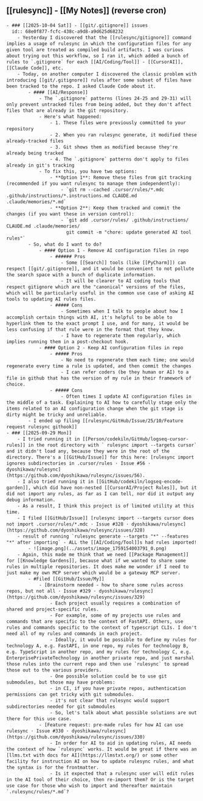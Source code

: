 ## [[rulesync]] - [[My Notes]] (reverse cron)
	- ### [[2025-10-04 Sat]] - [[git/.gitignore]] issues
	  id:: 68e0f877-fcfc-438c-a9d8-a9d625d68232
		- Yesterday I discovered that the [[rulesync/gitignore]] command implies a usage of rulesync in which the configuration files for any given tool are treated as compiled build artifacts. I was curious about trying out this workflow, so I ran it, which added a bunch of rules to `.gitignore` for each [[AI/Coding/Tool]] - [[CursorAI]], [[Claude Code]], etc.
		- Today, on another computer I discovered the classic problem with introducing [[git/.gitignore]] rules after some subset of files have been tracked to the repo. I asked Claude Code about it.
			- #### [[AI/Response]]
				- The `.gitignore` patterns (lines 24-25 and 29-31) will only prevent untracked files from being added, but they don't affect files that are already in the git repository.
				- Here's what happened:
					- 1. These files were previously committed to your repository
					- 2. When you ran rulesync generate, it modified these already-tracked files
					- 3. Git shows them as modified because they're already being tracked
					- 4. The `.gitignore` patterns don't apply to files already in git's tracking
				- To fix this, you have two options:
					- **Option 1**: Remove these files from git tracking (recommended if you want rulesync to manage them independently):
						- `git rm --cached .cursor/rules/*.mdc .github/instructions/*.instructions.md CLAUDE.md .claude/memories/*.md`
					- **Option 2**: Keep them tracked and commit the changes (if you want these in version control):
						- `git add .cursor/rules/ .github/instructions/ CLAUDE.md .claude/memories/
						  git commit -m "chore: update generated AI tool rules"`
			- So, what do I want to do?
				- #### Option 1 - Remove AI configuration files in repo
					- ###### Pros
						- Some [[Search]] tools (like [[PyCharm]]) can respect [[git/.gitignore]], and it would be convenient to not pollute the search space with a bunch of duplicate information.
						- It will be clearer to AI coding tools that respect gitignore which are the "canonical" versions of the files, which will be particularly useful in the common use case of asking AI tools to updating AI rules files.
					- ##### Cons
						- Sometimes when I talk to people about how I accomplish certain things with AI, it's helpful to be able to hyperlink them to the exact prompt I use, and for many, it would be less confusing if that rule were in the format that they know.
						- I have to regenerate them regularly, which implies running them in a post-checkout hook.
				- #### Option 2 - Keep AI configuration files in repo
					- ##### Pros
						- No need to regenerate them each time; one would regenerate every time a rule is updated, and then commit the changes
						- I can refer coders (be they human or AI) to a file in github that has the version of my rule in their framework of choice.
					- ##### Cons
						- Often times I update AI configuration files in the middle of a task. Explaining to AI how to carefully stage only the items related to an AI configuration change when the git stage is dirty might be tricky and unreliable.
			- I ended up filing [[rulesync/GitHub/Issue/25/10/Feature request rulesync githook]]
	- ### [[2025-09-29 Mon]]
		- I tried running it in [[Person/codekiln/GitHub/logseq-cursor-rules]] in the root directory with ` rulesync import --targets cursor` and it didn't load any, because they were in the root of the directory. There's a [[GitHub/Issue]] for this here: [rulesync import ignores subdirectories in .cursor/rules · Issue #56 · dyoshikawa/rulesync](https://github.com/dyoshikawa/rulesync/issues/56).
		- I also tried running it in [[GitHub/codekiln/logseq-encode-garden]], which did have non-nested [[CursorAI/Project Rules]], but it did not import any rules, as far as I can tell, nor did it output any debug information.
		- As a result, I think this project is of limited utility at this time.
		- I filed [[GitHub/Issue]] [rulesync import --targets cursor does not import .cursor/rules/*.mdc · Issue #328 · dyoshikawa/rulesync](https://github.com/dyoshikawa/rulesync/issues/328)
		- result of running `rulesync generate --targets "*" --features "*" after importing` - ALL the [[AI/Coding/Tool]]s had rules imported!
			- ![image.png](../assets/image_1759154003791_0.png)
		- Again, this made me think that we need [[Package Management]] for [[Knowledge Gardens]], because what if we wanted to share some rules in multiple repositories. It does make me wonder if I need to just make my own MCP server which would be a gateway MCP server.
			- #Filed [[GitHub/Issue/My]]
				- [Brainstorm needed - how to share some rules across repos, but not all · Issue #329 · dyoshikawa/rulesync](https://github.com/dyoshikawa/rulesync/issues/329)
					- Each project usually requires a combination of shared and project-specific rules.
					- For example, some of my projects use rules and commands that are specific to the context of FastAPI. Others, use rules and commands specific to the context of typescript CLIs. I don't need all of my rules and commands in each project.
					- Ideally, it would be possible to define my rules for technology A, e.g. FastAPI, in one repo, my rules for technology B, e.g. TypeScript in another repo, and my rules for technology C, e.g. EnterprisePrivateTechnology in another private repo, and just marshal those rules into the current repo and then use `rulesync` to spread those out to the various providers.
					- One possible solution could be to use git submodules, but those may have problems:
					- in CI, if you have private repos, authentication permissions can get tricky with git submodules.
					- it's not clear that rulesync would support subdirectories needed for git submodules
					- So, let's talk about what possible solutions are out there for this use case.
				- [Feature request: pre-made rules for how AI can use rulesync · Issue #330 · dyoshikawa/rulesync](https://github.com/dyoshikawa/rulesync/issues/330)
					- In order for AI to aid in updating rules, AI needs the context of how `rulesync` works. It would be great if there was an [llms.txt with docs for AI](https://llmstxt.org/) or some other facility for instruction AI on how to update rulesync rules, and what the syntax is for the frontmatter.
					- Is it expected that a rulesync user will edit rules in the AI tool of their choice, then re-import them? Or is the target use case for those who wish to import and thereafter maintain `.rulesync/rules/*.md`?
